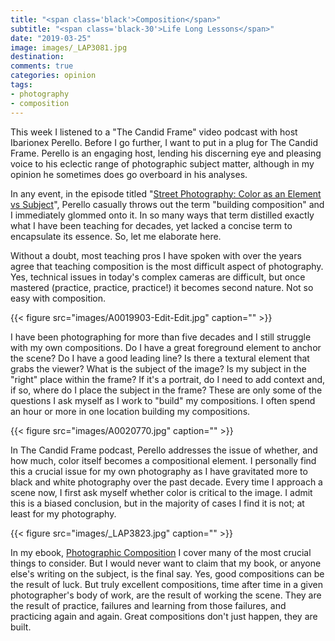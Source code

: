 ```yaml
---
title: "<span class='black'>Composition</span>"
subtitle: "<span class='black-30'>Life Long Lessons</span>"
date: "2019-03-25"
image: images/_LAP3081.jpg
destination:
comments: true
categories: opinion
tags:
- photography
- composition
---
```



This week I listened to a "The Candid Frame" video podcast with host Ibarionex Perello. Before I go further, I want to put in a plug for The Candid Frame. Perello is an engaging host, lending his discerning eye and pleasing voice to his eclectic range of photographic subject matter, although in my opinion he sometimes does go overboard in his analyses.  

In any event, in the episode titled "[Street Photography: Color as an Element vs Subject](https://www.youtube.com/watch?v=otrm4vJgJIQ&feature=em-uploademail)", Perello casually throws out the term "building composition" and I immediately glommed onto it. In so many ways that term distilled exactly what I have been teaching for decades, yet lacked a concise term to encapsulate its essence. So, let me elaborate here. 

Without a doubt, most teaching pros I have spoken with over the years agree that teaching composition is the most difficult aspect of photography. Yes, technical issues in today's complex cameras are difficult, but once mastered (practice, practice, practice!) it becomes second nature. Not so easy with composition. 

{{< figure src="images/A0019903-Edit-Edit.jpg" caption="" >}}

I have been photographing for more than five decades and I still struggle with my own compositions. Do I have a great foreground element to anchor the scene? Do I have a good leading line? Is there a textural element that grabs the viewer? What is the subject of the image? Is my subject in the "right" place within the frame? If it's a portrait, do I need to add context and, if so, where do I place the subject in the frame? These are only some of the questions I ask myself as I work to "build" my compositions. I often spend an hour or more in one location building my compositions.

{{< figure src="images/A0020770.jpg" caption="" >}}

In The Candid Frame podcast, Perello addresses the issue of whether, and how much, color itself becomes a compositional element. I personally find this a crucial issue for my own photography as I have gravitated more to black and white photography over the past decade. Every time I approach a scene now, I first ask myself whether color is critical to the image. I admit this is a biased conclusion, but in the majority of cases I find it is not; at least for my photography. 

{{< figure src="images/_LAP3823.jpg" caption="" >}}

In my ebook, [Photographic Composition](https://lesterpickerphoto.com/products/photographic-composition-ebook/) I cover many of the most crucial things to consider. But I would never want to claim that my book, or anyone else's writing on the subject, is the final say. Yes, good compositions can be the result of luck. But truly excellent compositions, time after time in a given photographer's body of work, are the result of working the scene. They are the result of practice, failures and learning from those failures, and practicing again and again. Great compositions don't just happen, they are built. 